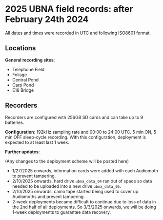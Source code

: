 # 2025 UBNA field records: after February 24th 2024

All dates and times were recorded in UTC and following ISO8601 format.

## Locations

**General recording sites**:
- Telephone Field 
- Foliage
- Central Pond
- Carp Pond
- E18 Bridge

## Recorders
Recorders are configured with 256GB SD cards and can take up to 9 batteries. 

**Configuration**: 192kHz sampling rate and 00:00 to 24:00 UTC. 5 min ON, 5 min OFF sleep-cycle recording. With this configuration, deployment is expected to at least last 1 week.

**Further updates**: 

(Any changes to the deployment scheme will be posted here)
- 1/27/2025 onwards, information cards were added with each Audiomoth to prevent tampering.
- 2/10/2025 onwards, hard drive `ubna_data_04` ran out of space so data needed to be uploaded into a new drive `ubna_data_05`.
- 2/10/2025 onwards, camo tape started being used to cover up Audiomoths and prevent tampering.
- 2-week deployments became difficult to continue due to loss of data in the 2nd half of all deployments. So 3/3/2025 onwards, we will be doing 1-week deployments to guarantee data recovery.

